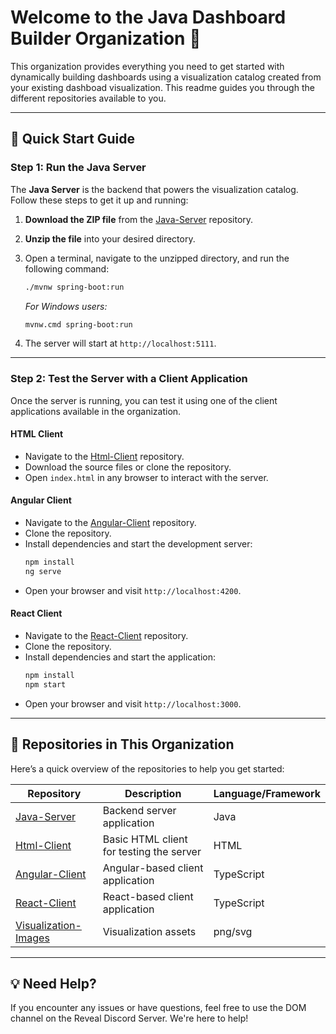 # Welcome to the Java Dashboard Builder Organization 👋

This organization provides everything you need to get started with dynamically building dashboards using a visualization catalog created from your existing dashboad visualization. This readme guides you through the different repositories available to you.

---

## 🚀 Quick Start Guide

### Step 1: Run the Java Server

The **Java Server** is the backend that powers the visualization catalog. Follow these steps to get it up and running:

1. **Download the ZIP file** from the [Java-Server](https://github.com/RevealBI-JavaBuilder/Java-Server) repository.
2. **Unzip the file** into your desired directory.
3. Open a terminal, navigate to the unzipped directory, and run the following command:
   ```bash
   ./mvnw spring-boot:run
   ```
   *For Windows users:*  
   ```bash
   mvnw.cmd spring-boot:run
   ```

4. The server will start at `http://localhost:5111`.

---

### Step 2: Test the Server with a Client Application

Once the server is running, you can test it using one of the client applications available in the organization.

#### **HTML Client**
- Navigate to the [Html-Client](https://github.com/RevealBI-JavaBuilder/Html-Client) repository.
- Download the source files or clone the repository.
- Open `index.html` in any browser to interact with the server.

#### **Angular Client**
- Navigate to the [Angular-Client](https://github.com/RevealBI-JavaBuilder/Angular-Client) repository.
- Clone the repository.
- Install dependencies and start the development server:
   ```bash
   npm install
   ng serve
   ```
- Open your browser and visit `http://localhost:4200`.

#### **React Client**
- Navigate to the [React-Client](https://github.com/RevealBI-JavaBuilder/React-Client) repository.
- Clone the repository.
- Install dependencies and start the application:
   ```bash
   npm install
   npm start
   ```
- Open your browser and visit `http://localhost:3000`.

---

## 📂 Repositories in This Organization

Here’s a quick overview of the repositories to help you get started:

| Repository | Description | Language/Framework |
|------------|-------------|---------------------|
| [Java-Server](https://github.com/RevealBI-JavaBuilder/Java-Server) | Backend server application | Java |
| [Html-Client](https://github.com/RevealBI-JavaBuilder/Html-Client) | Basic HTML client for testing the server | HTML |
| [Angular-Client](https://github.com/RevealBI-JavaBuilder/Angular-Client) | Angular-based client application | TypeScript |
| [React-Client](https://github.com/RevealBI-JavaBuilder/React-Client) | React-based client application | TypeScript |
| [Visualization-Images](https://github.com/RevealBI-JavaBuilder/Visualization-Images) | Visualization assets | png/svg |


---

## 💡 Need Help?

If you encounter any issues or have questions, feel free to use the DOM channel on the Reveal Discord Server. We're here to help!
